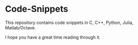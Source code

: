 
# Code-Snippets
This repository contains code snippets in C, C++, Python, Julia, Matlab/Octave. 

I hope you have a great time reading through it.
